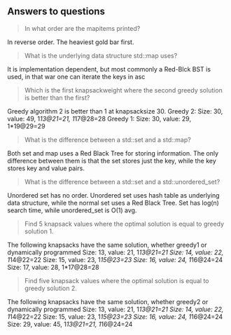 ## Answers to questions

> In what order are the mapitems printed?

In reverse order. The heaviest gold bar first. 

> What is the underlying data structure std::map uses?

It is implementation dependent, but most commonly a Red-Blck BST is used, in that war one can iterate the  keys in asc

> Which is the first knapsackweight where the second greedy solution is better than the first?

Greedy algorithm 2 is better than 1 at knapsacksize 30.
Greedy 2: Size: 30, value: 49, 1*13@21=21, 1*17@28=28
Greedy 1: Size: 30, value: 29, 1*19@29=29

> What is the difference between a std::set and a std::map?

Both set and map uses a Red Black Tree for storing information. The only difference between them is that the set stores just the key, while the key stores key and value pairs.

> What is the difference between a std::set and a std::unordered_set?

Unordered set has no order. Unordered set uses hash table as underlying data structure, while the normal set uses a Red Black Tree. Set has log(n) search time, while unordered_set is O(1) avg.

> Find 5 knapsack values where the optimal solution is equal to greedy solution 1.

The following knapsacks have the same solution, whether greedy1 or dynamically programmed
Size: 13, value: 21, 1*13@21=21
Size: 14, value: 22, 1*14@22=22
Size: 15, value: 23, 1*15@23=23
Size: 16, value: 24, 1*16@24=24
Size: 17, value: 28, 1*17@28=28

> Find five knapsack values where the optimal solution is equal to greedy solution 2.

The following knapsacks have the same solution, whether greedy2 or dynamically programmed
Size: 13, value: 21, 1*13@21=21
Size: 14, value: 22, 1*14@22=22
Size: 15, value: 23, 1*15@23=23
Size: 16, value: 24, 1*16@24=24
Size: 29, value: 45, 1*13@21=21, 1*16@24=24
